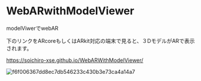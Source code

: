 # WebARwithModelViewer
modelViwerでwebAR

下のリンクをARcoreもしくはARkit対応の端末で見ると、３DモデルがARで表示されます。

https://soichiro-xse.github.io/WebARWithModelViewer/

![f6f006367dd8ec7db546233c430b3e73ca4a14a7](https://user-images.githubusercontent.com/49627411/113655076-213fe200-96d4-11eb-9d01-5d86024a6453.png)


